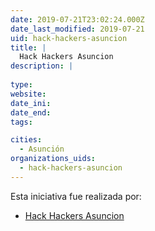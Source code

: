 ```yaml
---
date: 2019-07-21T23:02:24.000Z
date_last_modified: 2019-07-21
uid: hack-hackers-asuncion
title: |
  Hack Hackers Asuncion
description: |
  
type: 
website: 
date_ini: 
date_end: 
tags:

cities: 
  - Asunción
organizations_uids:
  - hack-hackers-asuncion
---
```


Esta iniciativa fue realizada por:

- [Hack Hackers Asuncion](/organizaciones/hack-hackers-asuncion)
